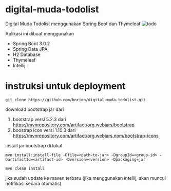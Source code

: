 # digital-muda-todolist

Digital Muda Todolist menggunakan Spring Boot dan Thymeleaf
![todo](https://user-images.githubusercontent.com/75271856/218431605-ba1ee310-d2f3-4f5a-95e5-cf851d662bf6.png)

Aplikasi ini dibuat menggunakan

- Spring Boot 3.0.2
- Spring Data JPA
- H2 Database
- Thymeleaf
- Intellij

# instruksi untuk deployment

```git clone https://github.com/bnrion/digital-muda-todolist.git```

download bootstrap jar dari
1. bootstrap versi 5.2.3 dari https://mvnrepository.com/artifact/org.webjars/bootstrap
2. boostrap icon versi 1.10.3 dari https://mvnrepository.com/artifact/org.webjars.npm/bootstrap-icons

install jar bootstrap di lokal
```console
mvn install:install-file -Dfile=<path-to-jar> -DgroupId=<group-id> -DartifactId=<artifact-id> -Dversion=<version> -Dpackaging=jar
```
```console
mvn clean install
```

jika sudah update ke maven terbaru (jika menggunakan intellij, akan muncul notifikasi secara otomatis)
